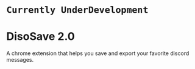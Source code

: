 # `Currently UnderDevelopment`
# DisoSave 2.0
A chrome extension that helps you save and export your favorite discord messages.